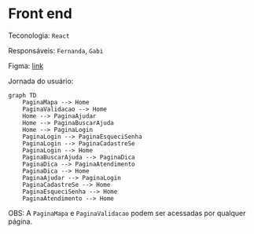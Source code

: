 # Front end

Teconologia: `React`

Responsáveis: `Fernanda`, `Gabi`

Figma: [link](https://www.figma.com/file/DGBdXRHWqwCtKJeKCfIwJ6/GetBy?node-id=0%3A1)

Jornada do usuário:

```mermaid
graph TD
    PaginaMapa --> Home
    PaginaValidacao --> Home
    Home --> PaginaAjudar
    Home --> PaginaBuscarAjuda
    Home --> PaginaLogin
    PaginaLogin --> PaginaEsqueciSenha
    PaginaLogin --> PaginaCadastreSe
    PaginaLogin --> Home
    PaginaBuscarAjuda --> PaginaDica
    PaginaDica --> PaginaAtendimento
    PaginaDica --> Home
    PaginaAjudar --> PaginaLogin
    PaginaCadastreSe --> Home
    PaginaEsqueciSenha --> Home
    PaginaAtendimento --> Home
```

OBS: A `PaginaMapa` e `PaginaValidacao` podem ser acessadas por qualquer página.
